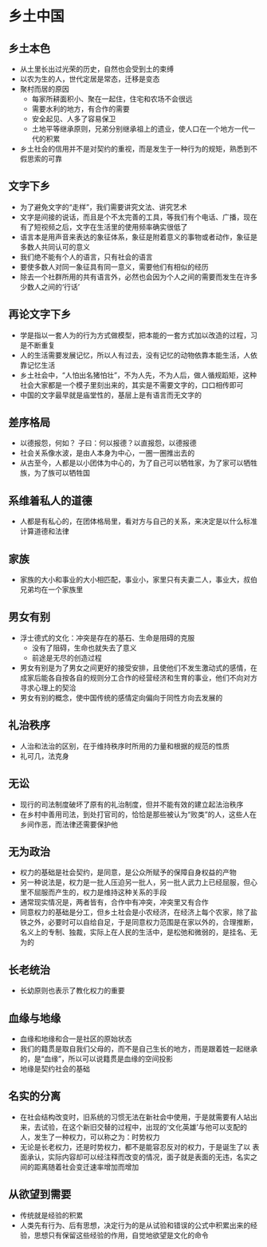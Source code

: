 # 乡土中国

## 乡土本色

- 从土里长出过光荣的历史，自然也会受到土的束缚
- 以农为生的人，世代定居是常态，迁移是变态
- 聚村而居的原因
  - 每家所耕面积小、聚在一起住，住宅和农场不会很远
  - 需要水利的地方，有合作的需要
  - 安全起见、人多了容易保卫
  - 土地平等继承原则，兄弟分别继承祖上的遗业，使人口在一个地方一代一代的积累
- 乡土社会的信用并不是对契约的重视，而是发生于一种行为的规矩，熟悉到不假思索的可靠

## 文字下乡

- 为了避免文字的“走样”，我们需要讲究文法、讲究艺术
- 文字是间接的说话，而且是个不太完善的工具，等我们有个电话、广播，现在有了短视频之后，文字在生活里的使用频率确实很低了
- 语言本是用声音来表达的象征体系，象征是附着意义的事物或者动作，象征是多数人共同认可的意义
- 我们绝不能有个人的语言，只有社会的语言
- 要使多数人对同一象征具有同一意义，需要他们有相似的经历
- 除去一个社群所用的共有语言外，必然也会因为个人之间的需要而发生在许多少数人之间的‘行话’

## 再论文字下乡

- 学是指以一套人为的行为方式做模型，把本能的一套方式加以改造的过程，习是不断重复
- 人的生活需要发展记忆，所以人有过去，没有记忆的动物依靠本能生活，人依靠记忆生活
- 乡土社会中，“人怕出名猪怕壮”，不为人先，不为人后，做人循规蹈矩，这种社会大家都是一个模子里刻出来的，其实是不需要文字的，口口相传即可
- 中国的文字最早就是庙堂性的，基层上是有语言而无文字的

## 差序格局

- 以德报怨，何如？ 子曰：何以报德？以直报怨，以德报德
- 社会关系像水波，是由人本身为中心，一圈一圈推出去的
- 从古至今，人都是以小团体为中心的，为了自己可以牺牲家，为了家可以牺牲族，为了族可以牺牲国

## 系维着私人的道德

- 人都是有私心的，在团体格局里，看对方与自己的关系，来决定是以什么标准计算道德和法律

## 家族

- 家族的大小和事业的大小相匹配，事业小，家里只有夫妻二人，事业大，叔伯兄弟均在一个家族里

## 男女有别

- 浮士德式的文化：冲突是存在的基石、生命是阻碍的克服
  - 没有了阻碍，生命也就失去了意义
  - 前途是无尽的创造过程
- ​    男女有别是为了男女之间更好的接受安排，且使他们不发生激动式的感情，在成家后能各自按各自的规则分工合作的经营经济和生育的事业，他们不向对方寻求心理上的契洽
- 男女有别的概念，使中国传统的感情定向偏向于同性方向去发展的

## 礼治秩序

- 人治和法治的区别，在于维持秩序时所用的力量和根据的规范的性质
- 礼可几，法克身

## 无讼

- 现行的司法制度破坏了原有的礼治制度，但并不能有效的建立起法治秩序
- 在乡村中善用司法，到处打官司的，恰恰是那些被认为“败类”的人，这些人在乡间作恶，而法律还需要保护他

## 无为政治

- 权力的基础是社会契约，是同意，是公众所赋予的保障自身权益的产物
- 另一种说法是，权力是一批人压迫另一批人，另一批人武力上已经屈服，但心里不屈服而产生的，权力是维持这种关系的手段
- 通常现实情况是，两者皆有，合作中有冲突，冲突里又有合作
- 同意权力的基础是分工，但乡土社会是小农经济，在经济上每个农家，除了盐铁之外，必要时可以自给自足，于是同意权力范围是在家以外的，合理推断，名义上的专制、独裁，实际上在人民的生活中，是松弛和微弱的，是挂名、无为的

## 长老统治

- 长幼原则也表示了教化权力的重要

## 血缘与地缘

- 血缘和地缘和合一是社区的原始状态
- 我们的籍贯是取自我们父母的，而不是自己生长的地方，而是跟着姓一起继承的，是“血缘”，所以可以说籍贯是血缘的空间投影
- 地缘是契约社会的基础

## 名实的分离

- 在社会结构改变时，旧系统的习惯无法在新社会中使用，于是就需要有人站出来，去试验，在这个新旧交替的过程中，出现的‘文化英雄’与他可以支配的人，发生了一种权力，可以称之为：时势权力
- 无论是长老权力，还是时势权力，都不是能容忍反对的权力，于是诞生了以 表面承认，实际内容却可以经注释而改变的情况，面子就是表面的无违，名实之间的距离随着社会变迁速率增加而增加

## 从欲望到需要

- 传统就是经验的积累
- 人类先有行为、后有思想，决定行为的是从试验和错误的公式中积累出来的经验，思想只有保留这些经验的作用，自觉地欲望是文化的命令
